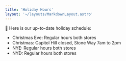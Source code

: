 ```yaml
---
title: 'Holiday Hours'
layout: '~/layouts/MarkdownLayout.astro'
---
```


🎄 Here is our up-to-date holiday schedule:

- Christmas Eve: Regular hours both stores
- Christmas: Capitol Hill closed, Stone Way 7am to 2pm 
- NYE: Regular hours both stores
- NYD: Regular hours both stores
